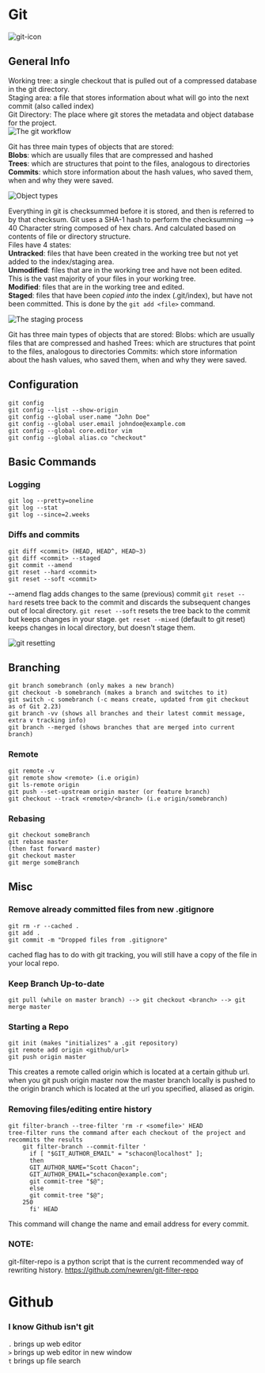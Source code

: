 # Git
![git-icon](https://user-images.githubusercontent.com/89369559/208186269-ccc1235a-07b5-4efc-a83e-c4c852a79711.png)

## General Info

Working tree: a single checkout that is pulled out of a compressed database in the git directory.  
Staging area: a file that stores information about what will go into the next commit (also called index)  
Git Directory: The place where git stores the metadata and object database for the project.  
![The git workflow](https://git-scm.com/book/en/v2/images/areas.png)

Git has three main types of objects that are stored:  
**Blobs**: which are usually files that are compressed and hashed  
**Trees**: which are structures that point to the files, analogous to directories  
**Commits**: which store information about the hash values, who saved them, when and why they were saved.   

![Object types](https://git-scm.com/book/en/v2/images/data-model-3.png)

Everything in git is checksummed before it is stored, and then is referred to by that checksum. 
Git uses a SHA-1 hash to perform the checksumming --> 40 Character string composed of hex chars. And calculated based on contents of file or directory structure.  
Files have 4 states:  
**Untracked**: files that have been created in the working tree but not yet added to the index/staging area.  
**Unmodified**: files that are in the working tree and have not been edited. This is the vast majority of your files in your working tree.  
**Modified**: files that are in the working tree and edited.  
**Staged**: files that have been *copied into* the index (.git/index), but have not been committed. This is done by the `git add <file>` command.  

![The staging process](https://git-scm.com/book/en/v2/images/lifecycle.png)

Git has three main types of objects that are stored: 
Blobs: which are usually files that are compressed and hashed
Trees: which are structures that point to the files, analogous to directories
Commits: which store information about the hash values, who saved them, when and why they were saved.  

## Configuration
```
git config
git config --list --show-origin
git config --global user.name "John Doe"
git config --global user.email johndoe@example.com
git config --global core.editor vim
git config --global alias.co "checkout"
```

## Basic Commands

### Logging
```
git log --pretty=oneline
git log --stat
git log --since=2.weeks
```

### Diffs and commits 
```
git diff <commit> (HEAD, HEAD^, HEAD~3)
git diff <commit> --staged
git commit --amend
git reset --hard <commit>
git reset --soft <commit>
```
--amend flag adds changes to the same (previous) commit
`git reset --hard` resets tree back to the commit and discards the subsequent changes out of local directory.
`git reset --soft` resets the tree back to the commit but keeps changes in your stage.
`get reset --mixed` (default to git reset) keeps changes in local directory, but doesn't stage them.

![git resetting](https://www.howtogeek.com/wp-content/uploads/csit/2021/07/f5026f58.png?trim=1,1&bg-color=000&pad=1,1)

## Branching
```
git branch somebranch (only makes a new branch)
git checkout -b somebranch (makes a branch and switches to it)
git switch -c somebranch (-c means create, updated from git checkout as of Git 2.23)
git branch -vv (shows all branches and their latest commit message, extra v tracking info)
git branch --merged (shows branches that are merged into current branch)
```
### Remote
```
git remote -v
git remote show <remote> (i.e origin)
git ls-remote origin
git push --set-upstream origin master (or feature branch)
git checkout --track <remote>/<branch> (i.e origin/somebranch)
```

### Rebasing
```
git checkout someBranch
git rebase master
(then fast forward master)
git checkout master
git merge someBranch
```

## Misc

### Remove already committed files from new .gitignore
```
git rm -r --cached .
git add .
git commit -m "Dropped files from .gitignore"
```
cached flag has to do with git tracking, you will still have a copy of the file 
in your local repo.

### Keep Branch Up-to-date
```
git pull (while on master branch) --> git checkout <branch> --> git merge master
```

### Starting a Repo
```
git init (makes "initializes" a .git repository)
git remote add origin <github/url>
git push origin master
```
This creates a remote called origin which is located at a certain github url.
when you git push origin master now the master branch locally is pushed to the 
origin branch which is located at the url you specified, aliased as origin.

### Removing files/editing entire history
    git filter-branch --tree-filter 'rm -r <somefile>' HEAD
    tree-filter runs the command after each checkout of the project and recommits the results
        git filter-branch --commit-filter '
          if [ "$GIT_AUTHOR_EMAIL" = "schacon@localhost" ];
          then
          GIT_AUTHOR_NAME="Scott Chacon";
          GIT_AUTHOR_EMAIL="schacon@example.com";
          git commit-tree "$@";
          else
          git commit-tree "$@";
        250
          fi' HEAD
This command will change the name and email address for every commit.  
### NOTE: 
git-filter-repo is a python script that is the current recommended way of rewriting history.
https://github.com/newren/git-filter-repo

# Github
### I know Github isn't git  
`.` brings up web editor  
`>` brings up web editor in new window  
`t` brings up file search  
